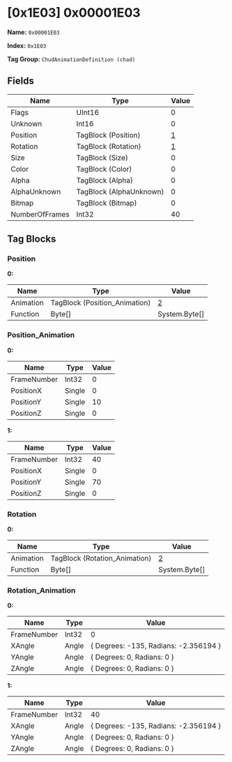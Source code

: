# [0x1E03] 0x00001E03

**Name:** ```0x00001E03```

**Index:** ```0x1E03```

**Tag Group:** ```ChudAnimationDefinition (chad)```

## Fields

Name	| Type	| Value
---	|---	|---	|
Flags	|UInt16	|0
Unknown	|Int16	|0
Position	|TagBlock (Position)	|[1](#position)
Rotation	|TagBlock (Rotation)	|[1](#rotation)
Size	|TagBlock (Size)	|0
Color	|TagBlock (Color)	|0
Alpha	|TagBlock (Alpha)	|0
AlphaUnknown	|TagBlock (AlphaUnknown)	|0
Bitmap	|TagBlock (Bitmap)	|0
NumberOfFrames	|Int32	|40


## Tag Blocks

### Position

**0:**

Name	| Type	| Value
---	|---	|---	|
Animation	|TagBlock (Position_Animation)	|[2](#position_animation)
Function	|Byte[]	|System.Byte[]


### Position_Animation

**0:**

Name	| Type	| Value
---	|---	|---	|
FrameNumber	|Int32	|0
PositionX	|Single	|0
PositionY	|Single	|10
PositionZ	|Single	|0


**1:**

Name	| Type	| Value
---	|---	|---	|
FrameNumber	|Int32	|40
PositionX	|Single	|0
PositionY	|Single	|70
PositionZ	|Single	|0


### Rotation

**0:**

Name	| Type	| Value
---	|---	|---	|
Animation	|TagBlock (Rotation_Animation)	|[2](#rotation_animation)
Function	|Byte[]	|System.Byte[]


### Rotation_Animation

**0:**

Name	| Type	| Value
---	|---	|---	|
FrameNumber	|Int32	|0
XAngle	|Angle	|{ Degrees: -135, Radians: -2.356194 }
YAngle	|Angle	|{ Degrees: 0, Radians: 0 }
ZAngle	|Angle	|{ Degrees: 0, Radians: 0 }


**1:**

Name	| Type	| Value
---	|---	|---	|
FrameNumber	|Int32	|40
XAngle	|Angle	|{ Degrees: -135, Radians: -2.356194 }
YAngle	|Angle	|{ Degrees: 0, Radians: 0 }
ZAngle	|Angle	|{ Degrees: 0, Radians: 0 }



